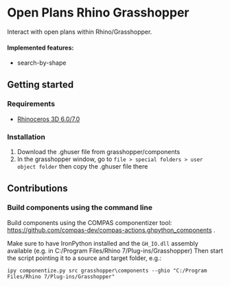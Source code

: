 # Open Plans Rhino Grasshopper

Interact with open plans within Rhino/Grasshopper.

#### Implemented features:
- search-by-shape

## Getting started

### Requirements
* [Rhinoceros 3D 6.0/7.0](http://www.rhino3d.com/)

### Installation
1. Download the .ghuser file from grasshopper/components
2. In the grasshopper window, go to `file > special folders > user object folder` then copy the .ghuser file there

## Contributions

### Build components using the command line

Build components using the COMPAS componentizer tool: https://github.com/compas-dev/compas-actions.ghpython_components .

Make sure to have IronPython installed and the `GH_IO.dll` assembly available (e.g. in C:/Program Files/Rhino 7/Plug-ins/Grasshopper)
Then start the script pointing it to a source and target folder, e.g.:

    ipy componentize.py src grasshopper\components --ghio "C:/Program Files/Rhino 7/Plug-ins/Grasshopper"
